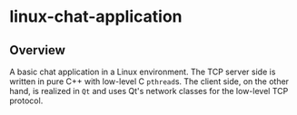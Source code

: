 # linux-chat-application

## Overview
A basic chat application in a Linux environment. The TCP server side is written in pure C++ with low-level C `pthread`s. The client side, on the other hand, is realized in `Qt` and uses Qt's network classes for the low-level TCP protocol.
